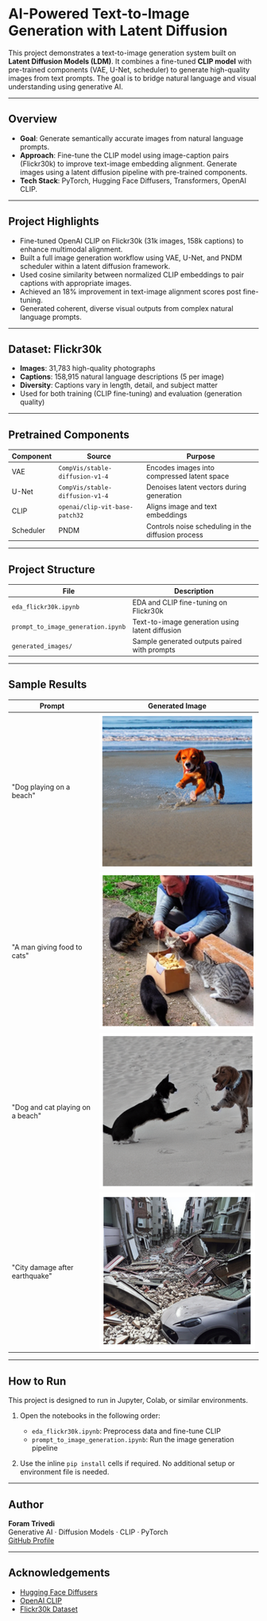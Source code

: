 # AI-Powered Text-to-Image Generation with Latent Diffusion

This project demonstrates a text-to-image generation system built on **Latent Diffusion Models (LDM)**. It combines a fine-tuned **CLIP model** with pre-trained components (VAE, U-Net, scheduler) to generate high-quality images from text prompts. The goal is to bridge natural language and visual understanding using generative AI.

---

## Overview

- **Goal**: Generate semantically accurate images from natural language prompts.
- **Approach**: Fine-tune the CLIP model using image-caption pairs (Flickr30k) to improve text-image embedding alignment. Generate images using a latent diffusion pipeline with pre-trained components.
- **Tech Stack**: PyTorch, Hugging Face Diffusers, Transformers, OpenAI CLIP.

---

## Project Highlights

- Fine-tuned OpenAI CLIP on Flickr30k (31k images, 158k captions) to enhance multimodal alignment.
- Built a full image generation workflow using VAE, U-Net, and PNDM scheduler within a latent diffusion framework.
- Used cosine similarity between normalized CLIP embeddings to pair captions with appropriate images.
- Achieved an 18% improvement in text-image alignment scores post fine-tuning.
- Generated coherent, diverse visual outputs from complex natural language prompts.

---

## Dataset: Flickr30k

- **Images**: 31,783 high-quality photographs
- **Captions**: 158,915 natural language descriptions (5 per image)
- **Diversity**: Captions vary in length, detail, and subject matter
- Used for both training (CLIP fine-tuning) and evaluation (generation quality)

---

## Pretrained Components

| Component | Source | Purpose |
|-----------|--------|---------|
| VAE | `CompVis/stable-diffusion-v1-4` | Encodes images into compressed latent space |
| U-Net | `CompVis/stable-diffusion-v1-4` | Denoises latent vectors during generation |
| CLIP | `openai/clip-vit-base-patch32` | Aligns image and text embeddings |
| Scheduler | PNDM | Controls noise scheduling in the diffusion process |

---

## Project Structure

| File | Description |
|------|-------------|
| `eda_flickr30k.ipynb` | EDA and CLIP fine-tuning on Flickr30k |
| `prompt_to_image_generation.ipynb` | Text-to-image generation using latent diffusion |
| `generated_images/` | Sample generated outputs paired with prompts |

---

## Sample Results

| Prompt | Generated Image |
|--------|-----------------|
| "Dog playing on a beach" | ![](./generated_images/dog_beach.png) |
| "A man giving food to cats" | ![](./generated_images/man_feeding_cats.png) |
| "Dog and cat playing on a beach" | ![](./generated_images/dog_cat_beach.png) |
| "City damage after earthquake" | ![](./generated_images/city_earthquake.png) |

---

## How to Run

This project is designed to run in Jupyter, Colab, or similar environments.

1. Open the notebooks in the following order:
   - `eda_flickr30k.ipynb`: Preprocess data and fine-tune CLIP
   - `prompt_to_image_generation.ipynb`: Run the image generation pipeline

2. Use the inline `pip install` cells if required. No additional setup or environment file is needed.

---

## Author

**Foram Trivedi**  
Generative AI · Diffusion Models · CLIP · PyTorch  
[GitHub Profile](https://github.com/trivedif)

---

## Acknowledgements

- [Hugging Face Diffusers](https://github.com/huggingface/diffusers)
- [OpenAI CLIP](https://github.com/openai/CLIP)
- [Flickr30k Dataset](http://shannon.cs.illinois.edu/DenotationGraph/)
